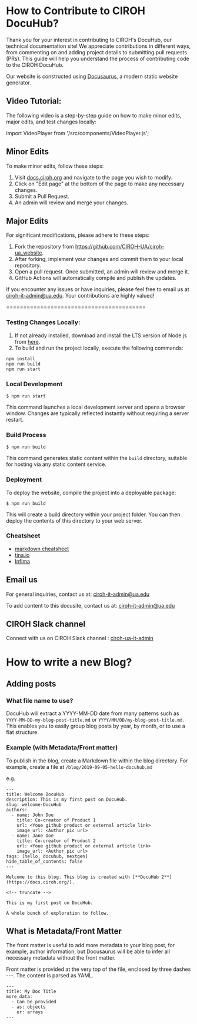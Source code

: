 # How to Contribute to CIROH DocuHub?

Thank you for your interest in contributing to CIROH's DocuHub, our technical documentation site! We appreciate contributions in different ways, from commenting on and adding project details to submitting pull requests (PRs). This guide will help you understand the process of contributing code to the CIROH DocuHub.

Our website is constructed using [Docusaurus](https://docusaurus.io/), a modern static website generator.

## Video Tutorial: 

The following video is a step-by-step guide on how to make minor edits, major edits, and test changes locally:

import VideoPlayer from '/src/components/VideoPlayer.js';

<VideoPlayer url="https://youtu.be/B8wp_eTW204?feature=shared"  />



## Minor Edits

To make minor edits, follow these steps:

1. Visit [docs.ciroh.org](https://docs.ciroh.org) and navigate to the page you wish to modify.
2. Click on "Edit page" at the bottom of the page to make any necessary changes.
3. Submit a Pull Request.
4. An admin will review and merge your changes.

## Major Edits

For significant modifications, please adhere to these steps:

1. Fork the repository from https://github.com/CIROH-UA/ciroh-ua_website.
2. After forking, implement your changes and commit them to your local repository.
3. Open a pull request. Once submitted, an admin will review and merge it.
4. GitHub Actions will automatically compile and publish the updates.

If you encounter any issues or have inquiries, please feel free to email us at ciroh-it-admin@ua.edu. Your contributions are highly valued!


=========================================

### Testing Changes Locally:

1. If not already installed, download and install the LTS version of Node.js from [here](https://nodejs.org/en).
2. To build and run the project locally, execute the following commands:

``` 
npm install
npm run build
npm run start
```

### Local Development

```
$ npm run start
```

This command launches a local development server and opens a browser window. Changes are typically reflected instantly without requiring a server restart.

### Build Process

```
$ npm run build
```

This command generates static content within the `build` directory, suitable for hosting via any static content service.

### Deployment

To deploy the website, compile the project into a deployable package:

```
$ npm run build
```

This will create a build directory within your project folder. You can then deploy the contents of this directory to your web server.

### Cheatsheet

- [markdown cheatsheet](https://github.com/adam-p/markdown-here/wiki/Markdown-Cheatsheet)
- [tina.io](https://tina.io/)
- [Infima](https://infima.dev/docs/getting-started/introduction)

## Email us

For general inquiries, contact us at: ciroh-it-admin@ua.edu

To add content to this docusite, contact us at: ciroh-it-admin@ua.edu

## CIROH Slack channel

Connect with us on CIROH Slack channel : [ciroh-ua-it-admin](https://cirohworkspace.slack.com/archives/C057BLQB867)




# How to write a new Blog?

## Adding posts

### What file name to use?

DocuHub will extract a YYYY-MM-DD date from many patterns such as `YYYY-MM-DD-my-blog-post-title.md` or `YYYY/MM/DD/my-blog-post-title.md`. This enables you to easily group blog posts by year, by month, or to use a flat structure.

### Example (with Metadata/Front matter)

To publish in the blog, create a Markdown file within the blog directory.
For example, create a file at `/blog/2019-09-05-hello-docuhub.md`

e.g.

```
---
title: Welcome DocuHub
description: This is my first post on DocuHub.
slug: welcome-DocuHub
authors:
  - name: John Doe
    title: Co-creator of Product 1
    url: <Youe github product or external article link>
    image_url: <Author pic url>
  - name: Jane Doe
    title: Co-creator of Product 2
    url: <Youe github product or external article link>
    image_url: <Author pic url>
tags: [hello, docuhub, nextgen]
hide_table_of_contents: false
---

Welcome to this blog. This blog is created with [**DocuHub 2**](https://docs.ciroh.org/).

<!-- truncate -->

This is my first post on DocuHub.

A whole bunch of exploration to follow.
```

## What is Metadata/Front Matter

The front matter is useful to add more metadata to your blog post, for example, author information, but Docusaurus will be able to infer all necessary metadata without the front matter.

Front matter is provided at the very top of the file, enclosed by three dashes ---. The content is parsed as YAML.

```
---
title: My Doc Title
more_data:
  - Can be provided
  - as: objects
    or: arrays
---
```

